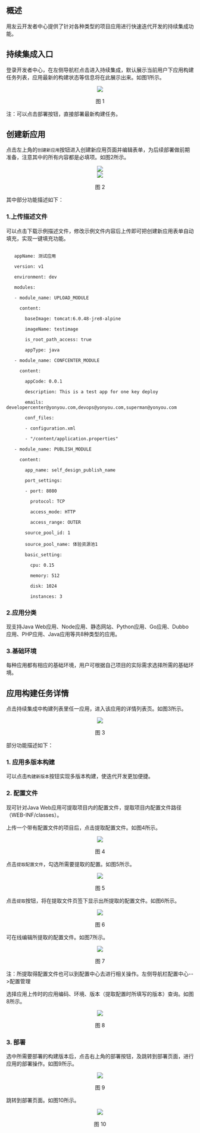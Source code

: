 ## 概述
用友云开发者中心提供了针对各种类型的项目应用进行快速迭代开发的持续集成功能。

## 持续集成入口 ##

登录开发者中心，在左侧导航栏点击进入持续集成，默认展示当前用户下应用构建任务列表，应用最新的构建状态等信息将在此展示出来。如图1所示。

<div align="center">
<img src="/articles/cloud/3-/images/create_1.png">
</div>
<p align="center"> 图 1</p>

注：可以点击部署按钮，直接部署最新构建任务。

## 创建新应用 ##

点击左上角的```创建新应用```按钮进入创建新应用页面并编辑表单，为后续部署做前期准备，注意其中的所有内容都是必填项。如图2所示。

<div align="center">
<img src="/articles/cloud/3-/images/create_2.1.png">
</div>
<div align="center">
<img src="/articles/cloud/3-/images/create_2.2.png">
</div>
<p align="center"> 图 2</p>

其中部分功能描述如下：

### 1.上传描述文件 ###

可以点击下载示例描述文件，修改示例文件内容后上传即可把创建新应用表单自动填充，实现一键填充功能。

 ```
	appName: 测试应用
	version: v1
	environment: dev
	modules:
	- module_name: UPLOAD_MODULE
	  content:
	    baseImage: tomcat:6.0.48-jre8-alpine
	    imageName: testimage
	    is_root_path_access: true
	    appType: java
	- module_name: CONFCENTER_MODULE
	  content:
	    appCode: 0.0.1
	    description: This is a test app for one key deploy
	    emails: developercenter@yonyou.com,devops@yonyou.com,superman@yonyou.com
	    conf_files:
	    - configuration.xml
	    - "/content/application.properties"
	- module_name: PUBLISH_MODULE
	  content:
	    app_name: self_design_publish_name
	    port_settings:
	    - port: 8080
	      protocol: TCP
	      access_mode: HTTP
	      access_range: OUTER
	    source_pool_id: 1
	    source_pool_name: 体验资源池1
	    basic_setting:
	      cpu: 0.15
	      memory: 512
	      disk: 1024
	      instances: 3
```
### 2.应用分类 ###

现支持Java Web应用、Node应用、静态网站、Python应用、Go应用、Dubbo应用、PHP应用、Java应用等共8种类型的应用。

### 3.基础环境 ###

每种应用都有相应的基础环境，用户可根据自己项目的实际需求选择所需的基础环境。

## 应用构建任务详情 ##

点击持续集成中构建列表里任一应用，进入该应用的详情列表页。如图3所示。

<div align="center">
<img src="/articles/cloud/3-/images/create_3.png">
</div>
<p align="center"> 图 3</p>

部分功能描述如下：

### 1. 应用多版本构建 ###

可以点击```构建新版本```按钮实现多版本构建，使迭代开发更加便捷。

### 2. 配置文件 ###

现可针对Java Web应用可提取项目内的配置文件，提取项目内配置文件路径（WEB-INF/classes）。
上传一个带有配置文件的项目后，点击提取配置文件。如图4所示。

<div align="center">
<img src="/articles/cloud/3-/images/create_4.png">
</div>
<p align="center"> 图 4</p>

点击```提取配置文件```，勾选所需要提取的配置。如图5所示。

<div align="center">
<img src="/articles/cloud/3-/images/create_5.png">
</div>
<p align="center"> 图 5</p>

点击```提取```按钮，将在提取文件页签下显示出所提取的配置文件。如图6所示。

<div align="center">
<img src="/articles/cloud/3-/images/create_6.png">
</div>
<p align="center"> 图 6</p>

可在线编辑所提取的配置文件。如图7所示。

<div align="center">
<img src="/articles/cloud/3-/images/create_7.png">
</div>
<p align="center"> 图 7</p>

注：所提取得配置文件也可以到配置中心去进行相关操作。左侧导航栏配置中心-->配置管理
选择应用上传时的应用编码、环境、版本（提取配置时所填写的版本）查询。如图8所示。

<div align="center">
<img src="/articles/cloud/3-/images/create_8.png">
</div>
<p align="center"> 图 8</p>

### 3. 部署 ###

选中所需要部署的构建版本后，点击右上角的部署按钮，及跳转到部署页面，进行应用的部署操作。如图9所示。

<div align="center">
<img src="/articles/cloud/3-/images/create_9.png">
</div>
<p align="center"> 图 9</p>

跳转到部署页面。如图10所示。

<div align="center">
<img src="/articles/cloud/3-/images/create_10.png">
</div>
<p align="center"> 图 10</p>